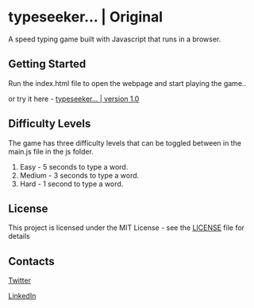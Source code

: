 # typeseeker... | Original
A speed typing game built with Javascript that runs in a browser. 

## Getting Started

Run the index.html file to open the webpage and start playing the game..

or try it here - [typeseeker... | version 1.0](https://alexnjoroge.github.io/typeseeker-original/) 

## Difficulty Levels

The game has three difficulty levels that can be toggled between in the main.js file in the js folder.

1. Easy   - 5 seconds to type a word.
2. Medium - 3 seconds to type a word.
3. Hard   - 1 second to type a word.


## License

This project is licensed under the MIT License - see the [LICENSE](LICENSE) file for details


## Contacts

 [Twitter](https://twitter.com/thealexnjoroge) 
 
 [LinkedIn](https://linkedin.com/in/alexnjoroge) 

